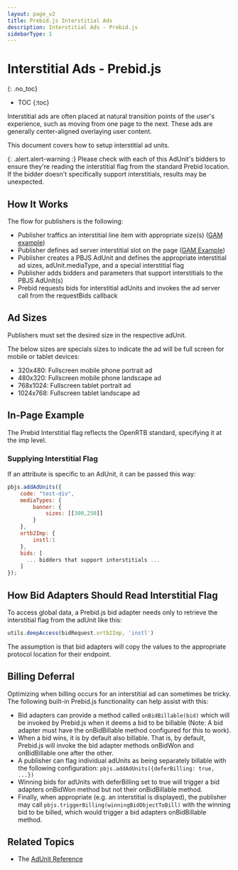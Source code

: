 ```yaml
---
layout: page_v2
title: Prebid.js Interstitial Ads
description: Interstitial Ads - Prebid.js
sidebarType: 1
---
```


# Interstitial Ads - Prebid.js

{: .no_toc}

- TOC
{:toc}

Interstitial ads are often placed at natural transition points of the user's experience, such as moving from one page to the next. These ads are generally center-aligned overlaying user content.

This document covers how to setup interstitial ad units.

{: .alert.alert-warning :}
Please check with each of this AdUnit's bidders to ensure they're reading the interstitial flag from the standard Prebid location.
If the bidder doesn't specifically support interstitials, results may be unexpected.

## How It Works

The  flow for publishers is the following:

- Publisher traffics an interstitial line item with appropriate size(s) ([GAM example](https://support.google.com/admanager/answer/9840201?hl=en))
- Publisher defines ad server interstitial slot on the page ([GAM Example](https://developers.google.com/publisher-tag/samples/display-web-interstitial-ad))
- Publisher creates a PBJS AdUnit and defines the appropriate interstitial ad sizes, adUnit.mediaType, and a special interstitial flag
- Publisher adds bidders and parameters that support interstitials to the PBJS AdUnit(s)
- Prebid requests bids for interstitial adUnits and invokes the ad server call from the requestBids callback

## Ad Sizes

Publishers must set the desired size in the respective adUnit.

The below sizes are specials sizes to indicate the ad will be full screen for mobile or tablet devices:

- 320x480: Fullscreen mobile phone portrait ad
- 480x320: Fullscreen mobile phone landscape ad
- 768x1024: Fullscreen tablet portrait ad
- 1024x768: Fullscreen tablet landscape ad

## In-Page Example

The Prebid Interstitial flag reflects the OpenRTB standard, specifying it at the imp level.

### Supplying Interstitial Flag

If an attribute is specific to an AdUnit, it can be passed this way:

```javascript
pbjs.addAdUnits({
    code: "test-div",
    mediaTypes: {
        banner: {
            sizes: [[300,250]]
        }
    },
    ortb2Imp: {
        instl:1
    },
    bids: [
      ... bidders that support interstitials ...
    ]
});
```

## How Bid Adapters Should Read Interstitial Flag

To access global data, a Prebid.js bid adapter needs only to retrieve the interstitial flag from the adUnit like this:

```javascript
utils.deepAccess(bidRequest.ortb2Imp, 'instl')
```

The assumption is that bid adapters will copy the values to the appropriate protocol location for their endpoint.

## Billing Deferral

Optimizing when billing occurs for an interstitial ad can sometimes be tricky.  The following built-in Prebid.js functionality can help assist with this:

- Bid adapters can provide a method called `onBidBillable(bid)` which will be invoked by Prebid.js when it deems a bid to be billable (Note: A bid adapter must have the onBidBillable method configured for this to work).
- When a bid wins, it is by default also billable. That is, by default, Prebid.js will invoke the bid adapter methods onBidWon and onBidBillable one after the other.
- A publisher can flag individual adUnits as being separately billable with the following configuration: `pbjs.addAdUnits({deferBilling: true, ...})`
- Winning bids for adUnits with deferBilling set to true will trigger a bid adapters onBidWon method but not their onBidBillable method.
- Finally, when appropriate (e.g. an interstitial is displayed), the publisher may call `pbjs.triggerBilling(winningBidObjectToBill)` with the winning bid to be billed, which would trigger a bid adapters onBidBillable method.

## Related Topics

- The [AdUnit Reference](/dev-docs/adunit-reference.html)
